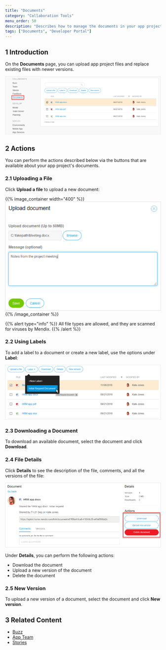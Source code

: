 ```yaml
---
title: "Documents"
category: "Collaboration Tools"
menu_order: 50
description: "Describes how to manage the documents in your app project."
tags: ["Documents", "Developer Portal"]
---
```


## 1 Introduction

On the **Documents** page, you can upload app project files and replace existing files with newer versions.

![](attachments/documents.png)

## 2 Actions

You can perform the actions described below via the buttons that are available about your app project's documents.

### 2.1 Uploading a File

Click **Upload a file** to upload a new document:

{{% image_container width="400" %}}![](attachments/upload-file.png)
{{% /image_container %}}

{{% alert type="info" %}}
All file types are allowed, and they are scanned for viruses by Mendix.
{{% /alert %}}

### 2.2 Using Labels

To add a label to a document or create a new label, use the options under **Label**:

![](attachments/document-label.png)

### 2.3 Downloading a Document

To download an available document, select the document and click **Download**.

### 2.4 File Details

Click **Details** to see the description of the file, comments, and all the versions of the file:

![](attachments/document-details.png)

Under **Details**, you can perform the following actions:

* Download the document
* Upload a new version of the document
* Delete the document

### 2.5 New Version

To upload a new version of a document, select the document and click **New version**.

## 3 Related Content

* [Buzz](buzz)
* [App Team](team)
* [Stories](stories)

